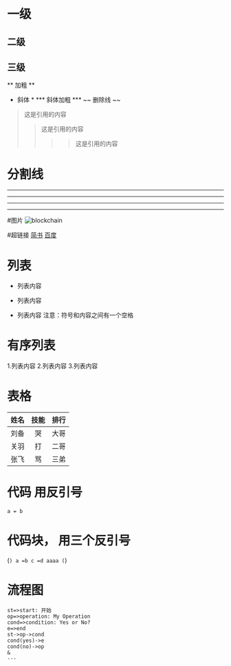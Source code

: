 # 一级
## 二级
## 三级

** 加粗 **
* 斜体 *
*** 斜体加粗 ***
~~ 删除线 ~~

>这是引用的内容
>>这是引用的内容
>>>>这是引用的内容
 
# 分割线
---
----
****
***

#图片
![blockchain](https://ss0.bdstatic.com/70cFvHSh_Q1YnxGkpoWK1HF6hhy/it/u=702257389,1274025419&fm=27&gp=0.jpg "区块链")

#超链接
[简书](http://jianshu.com)
[百度](http://baidu.com)

# 列表
- 列表内容
+ 列表内容
* 列表内容
注意：符号和内容之间有一个空格

# 有序列表
1.列表内容
2.列表内容
3.列表内容

# 表格
姓名|技能|排行
--|:--:|--:
刘备|哭|大哥
关羽|打|二哥
张飞|骂|三弟

# 代码 用反引号
` a = b `
# 代码块， 用三个反引号
(```)
a =b
c =d
aaaa
(```)

# 流程图
```flow
st=>start: 开始
op=>operation: My Operation
cond=>condition: Yes or No?
e=>end
st->op->cond
cond(yes)->e
cond(no)->op
&
···
